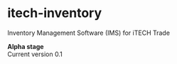 # itech-inventory
Inventory Management Software (IMS) for iTECH Trade

**Alpha stage**  
Current version 0.1

